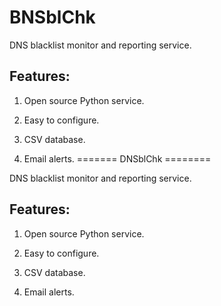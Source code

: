 BNSblChk
========

DNS blacklist monitor and reporting service.

Features:
---------

1. Open source Python service.

2. Easy to configure.

3. CSV database.

4. Email alerts.
=======
DNSblChk
========

DNS blacklist monitor and reporting service.

Features:
---------

1. Open source Python service.

2. Easy to configure.

3. CSV database.

4. Email alerts.
